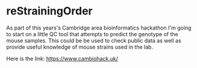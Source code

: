 # reStrainingOrder
As part of this years's Cambridge area bioinformatics hackathon I'm going to start on a little QC tool that attempts to predict the genotype of the mouse samples. This could be be used to check public data as well as provide useful knowledge of mouse strains used in the lab.

Here is the link: https://www.cambiohack.uk/
